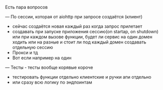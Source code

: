 Есть пара вопросов

— По сессии, которая от aiohttp при запросе создаётся (клиент)
<ul>
<li>
сейчас создаётся новая каждый раз когда запрос прилетает
</li>
<li>
создавать при запуске приложения сессию(on startap, on shutdown) или при каждом вызове функции,
будет ли сервис на один домен ходить или на разные и стоит ли под каждый домен создавать отдельную сессию
</li>
<li>
Прокси и тд
</li>
<li>
Вот если например на один
</li>
</ul>
— Тесты - тесты вообще корявые короче
<ul>
<li>
тестировать функции отдельно клиентские и ручки апи отдельно
</li>
<li>
или сразу всю логику по эндпоинтам
</li>
</ul>
